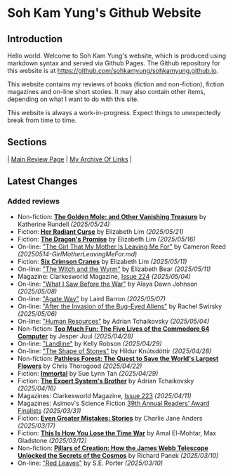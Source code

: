 # Soh Kam Yung's Github Website

## Introduction

Hello world. Welcome to Soh Kam Yung's website, which is produced using markdown syntax and served via Github Pages. The Github repository for this website is at <https://github.com/sohkamyung/sohkamyung.github.io>.

This website contains my reviews of books (fiction and non-fiction), fiction magazines and on-line short stories. It may also contain other items, depending on what I want to do with this site.

This website is always a work-in-progress. Expect things to unexpectedly break from time to time.

## Sections

| [Main Review Page](reviews/README.md) | [My Archive Of Links](links/README.md) |

## Latest Changes

### Added reviews

- Non-fiction: [**The Golden Mole: and Other Vanishing Treasure**](reviews/nonfiction/2025/20250524-GoldenMole.md) by Katherine Rundell *(2025/05/24)*
- Fiction: [**Her Radiant Curse**](reviews/fiction/2025/20250521-HerRadiantCurse.md) by Elizabeth Lim *(2025/05/21)*
- Fiction: [**The Dragon's Promise**](reviews/fiction/2025/20250516-DragonsPromise.md) by Elizabeth Lim *(2025/05/16)*
- On-line: ["The Girl That My Mother Is Leaving Me For"](reviews/online/2025/20250514-GirlMotherLeavingMeFor.md) by Cameron Reed *(20250514-GirlMotherLeavingMeFor.md)*
- Fiction: [**Six Crimson Cranes**](reviews/fiction/2025/20250511-SixCrimsonCranes.md) by Elizabeth Lim *(2025/05/11)*
- On-line: ["The Witch and the Wyrm"](reviews/online/2025/20250511-WitchWyrm.md) by Elizabeth Bear *(2025/05/11)*
- Magazine: Clarkesworld Magazine, [Issue 224](reviews/magazines/Clarkesworld/20250504-Clarkesworld224.md) *(2025/05/04)*
- On-line: ["What I Saw Before the War"](reviews/online/2025/20250508-SawBeforeWar.md) by Alaya Dawn Johnson *(2025/05/08)*
- On-line: ["Agate Way"](reviews/online/2025/20250507-AgateWay.md) by Laird Barron *(2025/05/07)*
- On-line: ["After the Invasion of the Bug-Eyed Aliens"](reviews/online/2025/20250506-AfterInvasionBugEyedAliens.md) by Rachel Swirsky *(2025/05/06)*
- On-line: ["Human Resources"](reviews/online/2025/20250504-HumanResources.md) by Adrian Tchaikovsky *(2025/05/04)*
- Non-fiction: [**Too Much Fun: The Five Lives of the Commodore 64 Computer**](reviews/nonfiction/2025/20250428-TooMuchFun.md) by Jesper Juul *(2025/04/28)*
- On-line: ["Landline"](reviews/online/2025/20250429-Landline.md) by Kelly Robson *(2025/04/29)*
- On-line: ["The Shape of Stones"](reviews/online/2025/20250428-ShapeStones.md) by Hildur Knútsdóttir *(2025/04/28)*
- Non-fiction: [**Pathless Forest: The Quest to Save the World's Largest Flowers**](reviews/nonfiction/2025/20250422-PathlessForest.md) by Chris Thorogood *(2025/04/22)*
- Fiction: [**Immortal**](reviews/fiction/2025/20250429-Immortal.md) by Sue Lynn Tan *(2025/04/29)*
- Fiction: [**The Expert System's Brother**](reviews/fiction/2025/20250416-ExpertSystemBrother.md) by Adrian Tchaikovsky *(2025/04/16)*
- Magazines: Clarkesworld Magazine, [Issue 223](reviews/magazines/Clarkesworld/20250411-Clarkesworld223.md) *(2025/04/11)*
- Magazines: Asimov's Science Fiction [39th Annual Readers’ Award Finalists](reviews/magazines/AsimovsScienceFiction/20250331-39ReadersAwardFinalist.md) *(2025/03/31)*
- Fiction: [**Even Greater Mistakes: Stories**](reviews/fiction/2025/20250317-EvenGreaterMistakes.md) by Charlie Jane Anders *(2025/03/17)*
- Fiction: [**This Is How You Lose the Time War**](reviews/fiction/2025/20250312-HowLoseTimeWar.md) by Amal El-Mohtar, Max Gladstone *(2025/03/12)*
- Non-fiction: [**Pillars of Creation: How the James Webb Telescope Unlocked the Secrets of the Cosmos**](reviews/nonfiction/2025/20250310-PillarsOfCreation.md) by Richard Panek *(2025/03/10)*
- On-line: ["Red Leaves"](reviews/online/2025/20250310-RedLeaves.md) by S.E. Porter *(2025/03/10)*
